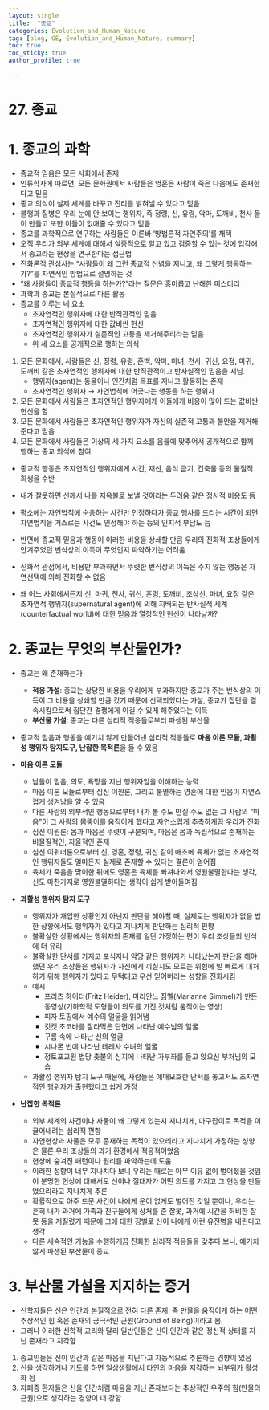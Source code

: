 ```yaml
---
layout: single
title:  "종교"
categories: Evolution_and_Human_Nature
tag: [blog, GE, Evolution_and_Human_Nature, summary]
toc: true
toc_sticky: true
author_profile: true

---
```


# 27. 종교

# 1. 종교의 과학

- 종교적 믿음은 모든 사회에서 존재
- 인류학자에 따르면, 모든 문화권에서 사람들은 영혼은 사람이 죽은 다음에도 존재한다고 믿음
- 종교 의식이 실제 세계를 바꾸고 진리를 밝혀낼 수 있다고 믿음
- 불행과 질병은 우리 눈에 안 보이는 행위자, 즉 정령, 신, 유령, 악마, 도깨비, 천사 들이 만들고 또한 이들이 없애줄 수 있다고 믿음
- 종교를 과학적으로 연구하는 사람들은 이른바 ‘방법론적 자연주의’를 채택
- 오직 우리가 외부 세계에 대해서 실증적으로 알고 있고 검증할 수 있는 것에 입각해서 종교라는 현상을 연구한다는 접근법
- 진화론적 관심사는 “사람들이 왜 그런 종교적 신념을 지니고, 왜 그렇게 행동하는가?”를 자연적인 방법으로 설명하는 것
- “왜 사람들이 종교적 행동을 하는가?”라는 질문은 흥미롭고 난해한 미스터리
- 과학과 종교는 본질적으로 다른 활동
- 종교를 이루는 네 요소
    - 초자연적인 행위자에 대한 반직관적인 믿음
    - 초자연적인 행위자에 대한 값비싼 헌신
    - 초자연적인 행위자가 실존적인 고통을 제거해주리라는 믿음
    - 위 세 요소를 공개적으로 행하는 의식

1. 모든 문화에서, 사람들은 신, 정령, 유령, 혼백, 악마, 마녀, 천사, 귀신, 요정, 마귀, 도깨비 같은 초자연적인 행위자에 대한 반직관적이고 반사실적인 믿음을 지님.
    - 행위자(agent)는 동물이나 인간처럼 목표를 지니고 활동하는 존재
    - 초자연적인 행위자 → 자연법칙에 어긋나는 행동을 하는 행위자
2. 모든 문화에서 사람들은 초자연적인 행위자에게 이들에게 비용이 많이 드는 값비싼 헌신을 함
3. 모든 문화에서 사람들은 초자연적인 행위자가 자신의 실존적 고통과 불안을 제거해준다고 믿음
4. 모든 문화에서 사람들은 이상의 세 가지 요소를 음률에 맞추어서 공개적으로 함께 행하는 종교 의식에 참여

- 종교적 행동은 초자연적인 행위자에게 시간, 재산, 음식 금기, 건축물 등의 물질적 희생을 수반
- 내가 잘못하면 신께서 나를 지옥불로 보낼 것이라는 두려움 같은 정서적 비용도 듬
- 평소에는 자연법칙에 순응하는 사건만 인정하다가 종교 행사를 드리는 시간이 되면 자연법칙을 거스르는 사건도 인정해야 하는 등의 인지적 부담도 듬
- 반면에 종교적 믿음과 행동이 이러한 비용을 상쇄할 만큼 우리의 진화적 조상들에게 안겨주었던 번식상의 이득이 무엇인지 파악하기는 어려움

- 진화적 관점에서, 비용만 부과하면서 뚜렷한 번식상의 이득은 주지 않는 행동은 자연선택에 의해 진화할 수 없음
- 왜 어느 사회에서든지 신, 마귀, 천사, 귀신, 혼령, 도깨비, 조상신, 마녀, 요정 같은 초자연적 행위자(supernatural agent)에 의해 지배되는 반사실적 세계(counterfactual world)에 대한 믿음과 열정적인 헌신이 나타날까?

# 2. 종교는 무엇의 부산물인가?

- 종교는 왜 존재하는가
    - **적응 가설**: 종교는 상당한 비용을 우리에게 부과하지만 종교가 주는 번식상의 이득이 그 비용을 상쇄할 만큼 컸기 때문에 선택되었다는 가설, 종교가 집단을 결속시킴으로써 집단간 경쟁에게 이길 수 있게 해주었다는 이득
    - **부산물 가설**: 종교는 다른 심리적 적응들로부터 파생된 부산물

- 종교적 믿음과 행동을 예기치 않게 만들어낸 심리적 적응들로 **마음 이론 모듈, 과활성 행위자 탐지도구, 난잡한 목적론**을 들 수 있음

- **마음 이론 모듈**
    - 남들이 믿음, 의도, 욕망을 지닌 행위자임을 이해하는 능력
    - 마음 이론 모듈로부터 심신 이원론, 그리고 불멸하는 영혼에 대한 믿음이 자연스럽게 생겨남을 알 수 있음
    - 다른 사람의 외부적인 행동으로부터 내가 볼 수도 만질 수도 없는 그 사람의 “마음”이 그 사람의 몸뚱이를 움직이게 했다고 자연스럽게 추측하게끔 우리가 진화
    - 심신 이원론: 몸과 마음은 뚜렷이 구분되며, 마음은 몸과 독립적으로 존재하는 비물질적인, 자율적인 존재
    - 심신 이워너론으로부터 신, 영혼, 정령, 귀신 같이 애초에 육체가 없는 초자연적인 행위자들도 얼마든지 실제로 존재할 수 있다는 결론이 얻어짐
    - 육체가 죽음을 맞이한 뒤에도 영혼은 육체를 빠져나와서 영원불멸한다는 생각, 신도 마찬가지로 영원불멸하다는 생각이 쉽게 받아들여짐

- **과활성 행위자 탐지 도구**
    - 행위자가 개입한 상황인지 아닌지 판단을 해야할 때, 실제로는 행위자가 없을 법한 상황에서도 행위자가 있다고 지나치게 판단하는 심리적 편향
    - 불확실한 상황에서는 행위자의 존재를 일단 가정하는 편이 우리 조상들의 번식에 더 유리
    - 불확실한 단서를 가지고 포식자나 악당 같은 행위자가 나타났는지 판단을 해야 했던 우리 조상들은 행위자가 자신에게 끼칠지도 모르는 위험에 발 빠르게 대처하기 위해 행위자가 있다고 무턱대고 우선 믿어버리는 성향을 진화시킴
    - 예시
        - 프리츠 하이더(Fritz Heider), 마리안느 짐멜(Marianne Simmel)가 만든 동영상(기하학적 도형들이 의도를 가진 것처럼 움직이는 영상)
        - 피자 토핑에서 예수의 얼굴을 읽어냄
        - 킷캣 초코바를 잘라먹은 단면에 나타난 예수님의 얼굴
        - 구름 속에 나타난 신의 얼굴
        - 시나몬 번에 나타난 테레사 수녀의 얼굴
        - 정토포교원 법당 촛불의 심지에 나타난 가부좌를 들고 앉으신 부처님의 모습
    - 과활성 행위자 탐지 도구 때문에, 사람들은 애매모호한 단서를 놓고서도 초자연적인 행위자가 출현했다고 쉽게 가정

- **난잡한 목적론**
    - 외부 세계의 사건이나 사물이 왜 그렇게 있는지 지나치게, 마구잡이로 목적을 이끌어내려는 심리적 편향
    - 자연현상과 사물은 모두 존재하는 목적이 있으리라고 지나치게 가정하는 성향은 물론 우리 조상들의 과거 환경에서 적응적이었음
    - 현상에 숨겨진 패턴이나 원리를 파악하는데 도움
    - 이러한 성향이 너무 지나치다 보니 우리는 때로는 아무 이유 없이 벌어졌을 것임이 분명한 현상에 대해서도 신이나 절대자가 어떤 의도를 가지고 그 현상을 만들었으리라고 지나치게 추론
    - 확률적으로 아주 드문 사건이 나에게 운이 없게도 벌어진 것일 뿐이나, 우리는 흔히 내가 과거에 가족과 친구들에게 상처를 준 잘못, 과거에 시간을 허비한 잘못 등을 저질렀기 때문에 그에 대한 징벌로 신이 나에게 이런 유전병을 내린다고 생각
    - 다른 세속적인 기능을 수행하게끔 진화한 심리적 적응들을 갖추다 보니, 예기치 않게 파생된 부산물이 종교

# 3. 부산물 가설을 지지하는 증거

- 신학자들은 신은 인간과 본질적으로 전혀 다른 존재, 즉 만물을 움직이게 하는 어떤 추상적인 힘 혹은 존재의 궁극적인 근원(Ground of Being)이라고 봄.
- 그러나 이러한 신학적 교리와 달리 일반인들은 신이 인간과 같은 정신적 상태를 지닌 존재라고 지각함
1. 종교인들은 신이 인간과 같은 마음을 지닌다고 자동적으로 추론하는 경향이 있음
2. 신을 생각하거나 기도를 하면 일상생활에서 타인의 마음을 지각하는 뇌부위가 활성화 됨
3. 자폐증 환자들은 신을 인간처럼 마음을 지닌 존재보다는 추상적인 우주의 힘(만물의 근원)으로 생각하는 경향이 더 강함